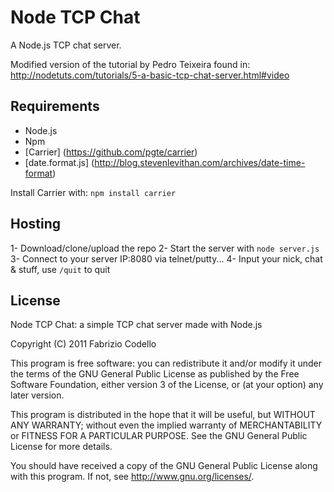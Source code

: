 Node TCP Chat
=============

A Node.js TCP chat server.

Modified version of the tutorial by Pedro Teixeira found in:
http://nodetuts.com/tutorials/5-a-basic-tcp-chat-server.html#video

Requirements
------------

* Node.js
* Npm
* [Carrier] (https://github.com/pgte/carrier)
* [date.format.js] (http://blog.stevenlevithan.com/archives/date-time-format)

Install Carrier with:
``npm install carrier``

Hosting
-------

1- Download/clone/upload the repo
2- Start the server with ``node server.js``
3- Connect to your server IP:8080 via telnet/putty...
4- Input your nick, chat & stuff, use ``/quit`` to quit

License
-------

Node TCP Chat: a simple TCP chat server made with Node.js

Copyright (C) 2011  Fabrizio Codello

This program is free software: you can redistribute it and/or modify
it under the terms of the GNU General Public License as published by
the Free Software Foundation, either version 3 of the License, or
(at your option) any later version.

This program is distributed in the hope that it will be useful,
but WITHOUT ANY WARRANTY; without even the implied warranty of
MERCHANTABILITY or FITNESS FOR A PARTICULAR PURPOSE.  See the
GNU General Public License for more details.

You should have received a copy of the GNU General Public License
along with this program.  If not, see <http://www.gnu.org/licenses/>.

